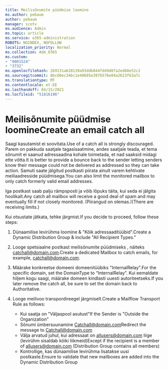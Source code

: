 ```yaml
---
title: Meilisõnumite püüdmise loomine
ms.author: pebaum
author: pebaum
manager: scotv
ms.audience: Admin
ms.topic: article
ms.service: o365-administration
ROBOTS: NOINDEX, NOFOLLOW
localization_priority: Normal
ms.collection: Adm_O365
ms.custom:
- "9001524"
- "3732"
ms.openlocfilehash: 2b9131a620139a93ddb844fd49d8fa2ed68e52c2
ms.sourcegitcommit: 8bc60ec34bc1e40685e3976576e04a2623f63a7c
ms.translationtype: MT
ms.contentlocale: et-EE
ms.lasthandoff: 04/15/2021
ms.locfileid: "51816196"
---
```

# <a name="create-an-email-catch-all"></a><span data-ttu-id="3b60b-102">Meilisõnumite püüdmise loomine</span><span class="sxs-lookup"><span data-stu-id="3b60b-102">Create an email catch all</span></span>

<span data-ttu-id="3b60b-103">Saagi kasutamist ei soovitata.</span><span class="sxs-lookup"><span data-stu-id="3b60b-103">Use of a catch all is strongly discouraged.</span></span> <span data-ttu-id="3b60b-104">Parem on pakkuda saatjale tagasisaatmine, andes saatjale teada, et tema sõnumit ei saanud adressaadina kohale toimetada, et nad saaksid midagi ette võtta.</span><span class="sxs-lookup"><span data-stu-id="3b60b-104">It is better to provide a bounce back to the sender letting senders know their message could not be delivered as addressed so they can take action.</span></span> <span data-ttu-id="3b60b-105">Samuti saate jälgitud postkasti piirata ainult varem kehtivate meiliaadresside püüdmisega.</span><span class="sxs-lookup"><span data-stu-id="3b60b-105">You can also limit the monitored mailbox to only catch formerly valid email addresses.</span></span> 

<span data-ttu-id="3b60b-106">Iga postkast saab palju rämpsposti ja võib lõpuks täita, kui seda ei jälgita hoolikalt.</span><span class="sxs-lookup"><span data-stu-id="3b60b-106">Any catch all mailbox will receive a good deal of spam and may eventually fill if not closely monitored.</span></span> <span data-ttu-id="3b60b-107">(Piirangud on olemas.)</span><span class="sxs-lookup"><span data-stu-id="3b60b-107">(There are receiving limits.)</span></span> 

<span data-ttu-id="3b60b-108">Kui otsustate jätkata, tehke järgmist.</span><span class="sxs-lookup"><span data-stu-id="3b60b-108">If you decide to proceed, follow these steps:</span></span>

1. <span data-ttu-id="3b60b-109">Dünaamilise levirühma loomine & "Kõik adressaaditüübid".</span><span class="sxs-lookup"><span data-stu-id="3b60b-109">Create a Dynamic Distribution Group & include "All Recipient Types."</span></span>

2. <span data-ttu-id="3b60b-110">Looge spetsiaalne postkast meilisõnumite püüdmiseks , näiteks catchall@domain.com.</span><span class="sxs-lookup"><span data-stu-id="3b60b-110">Create a dedicated Mailbox to catch emails, for example, catchall@domain.com.</span></span>

3. <span data-ttu-id="3b60b-111">Määrake konkreetse domeeni domeenitüübiks "InternalRelay".</span><span class="sxs-lookup"><span data-stu-id="3b60b-111">For the specific domain, set the DomainType to “InternalRelay”.</span></span> <span data-ttu-id="3b60b-112">Kui eemaldate hiljem kogu saagi, määrake domeen kindlasti uuesti autoriteetseks.</span><span class="sxs-lookup"><span data-stu-id="3b60b-112">If you later remove the catch all, be sure to set the domain back to Authoritative.</span></span>

4. <span data-ttu-id="3b60b-113">Looge meilivoo transpordireegel järgmiselt.</span><span class="sxs-lookup"><span data-stu-id="3b60b-113">Create a Mailflow Transport Rule as follows:</span></span>

    - <span data-ttu-id="3b60b-114">Kui saatja on "Väljaspool asutust"</span><span class="sxs-lookup"><span data-stu-id="3b60b-114">If the Sender is "Outside the Organization"</span></span>
    - <span data-ttu-id="3b60b-115">Sõnumi ümbersuunamine Catchall@domain.com</span><span class="sxs-lookup"><span data-stu-id="3b60b-115">Redirect the message to Catchall@domain.com</span></span>
    - <span data-ttu-id="3b60b-116">Välja arvatud juhul, kui adressaat on allusers@domain.com liige (levirühm sisaldab kõiki liikmeid)</span><span class="sxs-lookup"><span data-stu-id="3b60b-116">Except if the recipient is a member of allusers@domain.com (Distribution Group contains all members)</span></span>
    - <span data-ttu-id="3b60b-117">Kontrollige, kas dünaamilise levirühma lisatakse uusi postkaste.</span><span class="sxs-lookup"><span data-stu-id="3b60b-117">Ensure to validate that new mailboxes are added into the Dynamic Distribution Group</span></span>
